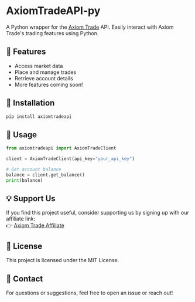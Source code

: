 # AxiomTradeAPI-py

A Python wrapper for the [Axiom Trade](https://axiom.trade) API. Easily interact with Axiom Trade's trading features using Python.

## 📌 Features
- Access market data  
- Place and manage trades  
- Retrieve account details  
- More features coming soon!  

## 🚀 Installation
```bash
pip install axiomtradeapi
```

## 🔧 Usage
```python
from axiomtradeapi import AxiomTradeClient

client = AxiomTradeClient(api_key="your_api_key")

# Get account balance
balance = client.get_balance()
print(balance)
```

## 💡 Support Us
If you find this project useful, consider supporting us by signing up with our affiliate link:  
👉 [Axiom Trade Affiliate](https://axiom.trade/@chipa)  

## 🐜 License
This project is licensed under the MIT License.

## 📩 Contact
For questions or suggestions, feel free to open an issue or reach out!

